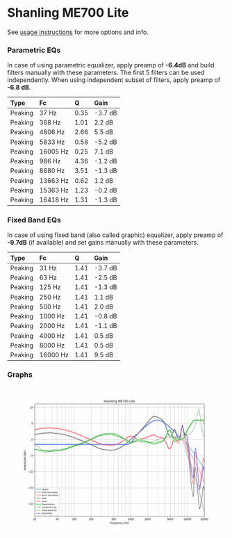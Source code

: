 # Shanling ME700 Lite
See [usage instructions](https://github.com/jaakkopasanen/AutoEq#usage) for more options and info.

### Parametric EQs
In case of using parametric equalizer, apply preamp of **-6.4dB** and build filters manually
with these parameters. The first 5 filters can be used independently.
When using independent subset of filters, apply preamp of **-6.8 dB**.

| Type    | Fc       |    Q | Gain    |
|:--------|:---------|:-----|:--------|
| Peaking | 37 Hz    | 0.35 | -3.7 dB |
| Peaking | 368 Hz   | 1.01 | 2.2 dB  |
| Peaking | 4806 Hz  | 2.66 | 5.5 dB  |
| Peaking | 5833 Hz  | 0.58 | -5.2 dB |
| Peaking | 16005 Hz | 0.25 | 7.1 dB  |
| Peaking | 986 Hz   | 4.36 | -1.2 dB |
| Peaking | 8680 Hz  | 3.51 | -1.3 dB |
| Peaking | 13663 Hz | 0.62 | 1.2 dB  |
| Peaking | 15363 Hz | 1.23 | -0.2 dB |
| Peaking | 16418 Hz | 1.31 | -1.3 dB |

### Fixed Band EQs
In case of using fixed band (also called graphic) equalizer, apply preamp of **-9.7dB**
(if available) and set gains manually with these parameters.

| Type    | Fc       |    Q | Gain    |
|:--------|:---------|:-----|:--------|
| Peaking | 31 Hz    | 1.41 | -3.7 dB |
| Peaking | 63 Hz    | 1.41 | -2.5 dB |
| Peaking | 125 Hz   | 1.41 | -1.3 dB |
| Peaking | 250 Hz   | 1.41 | 1.1 dB  |
| Peaking | 500 Hz   | 1.41 | 2.0 dB  |
| Peaking | 1000 Hz  | 1.41 | -0.8 dB |
| Peaking | 2000 Hz  | 1.41 | -1.1 dB |
| Peaking | 4000 Hz  | 1.41 | 0.5 dB  |
| Peaking | 8000 Hz  | 1.41 | 0.5 dB  |
| Peaking | 16000 Hz | 1.41 | 9.5 dB  |

### Graphs
![](./Shanling%20ME700%20Lite.png)